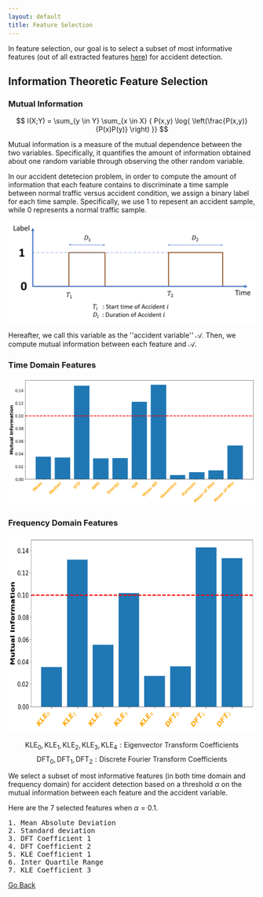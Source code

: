 ```yaml
---
layout: default
title: Feature Selection
---
```


In feature selection, our goal is to select a subset of most informative features (out of all extracted features [here](./feat_extract.html)) for accident detection. 

## Information Theoretic Feature Selection

### Mutual Information

$$ I(X;Y) = \sum_{y \in Y} \sum_{x \in X}  { P(x,y) \log{ \left(\frac{P(x,y)}{P(x)P(y)} \right) }} $$

Mutual information is a measure of the mutual dependence between the two variables. Specifically, it quantifies the amount of information obtained about one random variable through observing the other random variable. 

In our accident detetecion problem, in order to compute the amount of information that each feature contains to discriminate a time sample between normal traffic versus accident condition, we assign a binary label for each time sample. Specifically, we use $1$ to repesent an accident sample, while $0$ represents a normal traffic sample. 

![labels](../images/labels.png)

Hereafter, we call this variable as the ''accident variable'' $\mathcal{A}$. Then, we compute mutual information between each feature and $\mathcal{A}$. 

### Time Domain Features

![MI_time](../images/mi_time.png)

### Frequency Domain Features

<p align="center"> <img src="../images/mi_freq.png" height="400" width="700"> </p>

$$\text{KLE}_0, \text{KLE}_1, \text{KLE}_2, \text{KLE}_3, \text{KLE}_4 : \text{Eigenvector Transform Coefficients} $$
$$\text{DFT}_0, \text{DFT}_1, \text{DFT}_2 : \text{Discrete Fourier Transform Coefficients} $$

We select a subset of most informative features (in both time domain and frequency domain) for accident detection based on a threshold $\alpha$ on the mutual information between each feature and the accident variable.

Here are the 7 selected features when  $\alpha =0.1$.

<pre>
1. Mean Absolute Deviation                                                    
2. Standard deviation               
3. DFT Coefficient 1                 
4. DFT Coefficient 2
5. KLE Coefficient 1
6. Inter Quartile Range
7. KLE Coefficient 3
</pre>

[Go Back](../)
